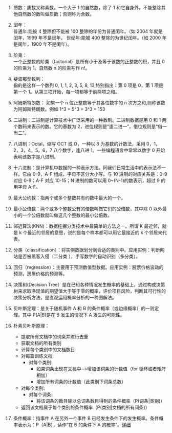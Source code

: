 1. 质数：质数又称素数。一个大于 1 的自然数，除了 1 和它自身外，不能整除其他自然数的数叫做质数；否则称为合数。

2. 闰年：  
   普通年:能被 4 整除但不能被 100 整除的年份为普通闰年。（如 2004 年就是闰年，1999 年不是闰年。
   世纪年:能被 400 整除的为世纪闰年。（如 2000 年是闰年，1900 年不是闰年）。

3. 阶乘：  
   一个正整数的阶乘（factorial）是所有小于及等于该数的正整数的积，并且 0 的阶乘为 1。自然数 n 的阶乘写作 n!。

4. 斐波那契数列：  
   指的是这样一个数列 0, 1, 1, 2, 3, 5, 8, 13,特别指出：第 0 项是 0，第 1 项是第一个 1。从第三项开始，每一项都等于前两项之和。

5. 阿姆斯特朗数：
   如果一个 n 位正整数等于其各位数字的 n 次方之和,则称该数为阿姆斯特朗数。例如 1^3 + 5^3 + 3^3 = 153

6. 二进制：二进制是计算技术中广泛采用的一种数制。二进制数据是用 0 和 1 两个数码来表示的数。它的基数为 2，进位规则是“逢二进一”，借位规则是“借一当二”。

7. 八进制：Octal，缩写 OCT 或 O，一种以 8 为基数的计数法，采用 0，1，2，3，4，5，6，7 八个数字，逢八进 1。一些编程语言中常常以数字 0 开始表明该数字是八进制。

8. 十六进制：是计算机中数据的一种表示方法。同我们日常生活中的表示法不一样。它由 0-9，A-F 组成，字母不区分大小写。与 10 进制的对应关系是：0-9 对应 0-9；A-F 对应 10-15；N 进制的数可以用 0~(N-1)的数表示，超过 9 的用字母 A-F。

9. 最大公约数：指两个或多个整数共有约数中最大的一个。

10. 最小公倍数：两个或多个整数公有的倍数叫做它们的公倍数，其中除 0 以外最小的一个公倍数就叫做这几个整数的最小公倍数。

11. 邻近算法(KNN)：数据挖掘分类技术中最简单的方法之一。所谓 K 最近邻，就是 k 个最近的邻居的意思，说的是每个样本都可以用它最接近的 k 个邻居来代表。

12. 分类（classification）：将实例数据划分到合适的类别中。应用实例：判断网站是否被黑客入侵（二分类 ），手写数字的自动识别（多分类）。

13. 回归（regression）：主要用于预测数值型数据。应用实例：股票价格波动的预测，房屋价格的预测等。

14. 决策树(Decision Tree）是在已知各种情况发生概率的基础上，通过构成决策树来求取净现值的期望值大于等于零的概率，评价项目风险，判断其可行性的决策分析方法，是直观运用概率分析的一种图解法。

15. 贝叶斯定理：是关于随机事件 A 和 B 的条件概率（或边缘概率）的一则定理。其中 P(A|B)是在 B 发生的情况下 A 发生的可能性。

16. 朴素贝叶斯原理：

    - 提取所有文档中的词条并进行去重
    - 获取文档的所有类别
    - 计算每个类别中的文档数目
    - 对每篇训练文档:
      - 对每个类别:
        - 如果词条出现在文档中-->增加该词条的计数值（for 循环或者矩阵相加）
        - 增加所有词条的计数值（此类别下词条总数）
    - 对每个类别:
      - 对每个词条:
        - 将该词条的数目除以总词条数目得到的条件概率（P(词条|类别)）
    - 返回该文档属于每个类别的条件概率（P(类别|文档的所有词条)）

17. 条件概率：指事件 A 在另外一个事件 B 已经发生条件下的发生概率。条件概率表示为：P（A|B），读作“在 B 的条件下 A 的概率”。[详细](https://github.com/YaliixxG/Maths-and-AIlearning/blob/master/Conditional-probability.md)
